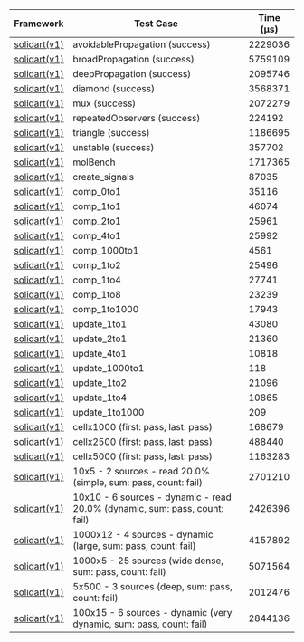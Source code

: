 | Framework | Test Case | Time (μs) |
| --- | --- | --- |
| [solidart(v1)](https://github.com/nank1ro/solidart) | avoidablePropagation (success) | 2229036 |
| [solidart(v1)](https://github.com/nank1ro/solidart) | broadPropagation (success) | 5759109 |
| [solidart(v1)](https://github.com/nank1ro/solidart) | deepPropagation (success) | 2095746 |
| [solidart(v1)](https://github.com/nank1ro/solidart) | diamond (success) | 3568371 |
| [solidart(v1)](https://github.com/nank1ro/solidart) | mux (success) | 2072279 |
| [solidart(v1)](https://github.com/nank1ro/solidart) | repeatedObservers (success) | 224192 |
| [solidart(v1)](https://github.com/nank1ro/solidart) | triangle (success) | 1186695 |
| [solidart(v1)](https://github.com/nank1ro/solidart) | unstable (success) | 357702 |
| [solidart(v1)](https://github.com/nank1ro/solidart) | molBench | 1717365 |
| [solidart(v1)](https://github.com/nank1ro/solidart) | create_signals | 87035 |
| [solidart(v1)](https://github.com/nank1ro/solidart) | comp_0to1 | 35116 |
| [solidart(v1)](https://github.com/nank1ro/solidart) | comp_1to1 | 46074 |
| [solidart(v1)](https://github.com/nank1ro/solidart) | comp_2to1 | 25961 |
| [solidart(v1)](https://github.com/nank1ro/solidart) | comp_4to1 | 25992 |
| [solidart(v1)](https://github.com/nank1ro/solidart) | comp_1000to1 | 4561 |
| [solidart(v1)](https://github.com/nank1ro/solidart) | comp_1to2 | 25496 |
| [solidart(v1)](https://github.com/nank1ro/solidart) | comp_1to4 | 27741 |
| [solidart(v1)](https://github.com/nank1ro/solidart) | comp_1to8 | 23239 |
| [solidart(v1)](https://github.com/nank1ro/solidart) | comp_1to1000 | 17943 |
| [solidart(v1)](https://github.com/nank1ro/solidart) | update_1to1 | 43080 |
| [solidart(v1)](https://github.com/nank1ro/solidart) | update_2to1 | 21360 |
| [solidart(v1)](https://github.com/nank1ro/solidart) | update_4to1 | 10818 |
| [solidart(v1)](https://github.com/nank1ro/solidart) | update_1000to1 | 118 |
| [solidart(v1)](https://github.com/nank1ro/solidart) | update_1to2 | 21096 |
| [solidart(v1)](https://github.com/nank1ro/solidart) | update_1to4 | 10865 |
| [solidart(v1)](https://github.com/nank1ro/solidart) | update_1to1000 | 209 |
| [solidart(v1)](https://github.com/nank1ro/solidart) | cellx1000 (first: pass, last: pass) | 168679 |
| [solidart(v1)](https://github.com/nank1ro/solidart) | cellx2500 (first: pass, last: pass) | 488440 |
| [solidart(v1)](https://github.com/nank1ro/solidart) | cellx5000 (first: pass, last: pass) | 1163283 |
| [solidart(v1)](https://github.com/nank1ro/solidart) | 10x5 - 2 sources - read 20.0% (simple, sum: pass, count: fail) | 2701210 |
| [solidart(v1)](https://github.com/nank1ro/solidart) | 10x10 - 6 sources - dynamic - read 20.0% (dynamic, sum: pass, count: fail) | 2426396 |
| [solidart(v1)](https://github.com/nank1ro/solidart) | 1000x12 - 4 sources - dynamic (large, sum: pass, count: fail) | 4157892 |
| [solidart(v1)](https://github.com/nank1ro/solidart) | 1000x5 - 25 sources (wide dense, sum: pass, count: fail) | 5071564 |
| [solidart(v1)](https://github.com/nank1ro/solidart) | 5x500 - 3 sources (deep, sum: pass, count: fail) | 2012476 |
| [solidart(v1)](https://github.com/nank1ro/solidart) | 100x15 - 6 sources - dynamic (very dynamic, sum: pass, count: fail) | 2844136 |
